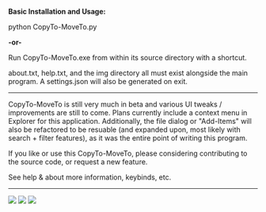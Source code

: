 <strong>Basic Installation and Usage:</strong>

python CopyTo-MoveTo.py 

<strong>-or-</strong>

Run CopyTo-MoveTo.exe from within its source directory with a shortcut.

about.txt, help.txt, and the img directory all must exist alongside the main program. A settings.json will also be generated on exit.

<hr>
CopyTo-MoveTo is still very much in beta and various UI tweaks / improvements are still to come. Plans currently include a context menu in Explorer for this application. Additionally, the file dialog or "Add-Items" will also be refactored to be resuable (and expanded upon, most likely with search + filter features), as it was the entire point of writing this program. 

If you like or use this CopyTo-MoveTo, please considering contributing to the source code, or request a new feature.

See help & about more information, keybinds, etc.
<hr>

<img src="https://i.imgur.com/MVXhTZD.png">
<img src="https://i.imgur.com/1X8c48Y.png">
<img src="https://i.imgur.com/XLXe8Nc.png">

